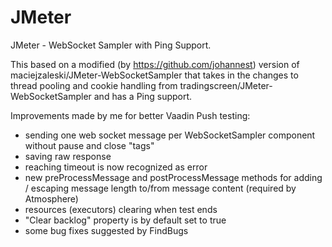 JMeter
======

JMeter - WebSocket Sampler with Ping Support.

This based on a modified (by https://github.com/johannest) version of maciejzaleski/JMeter-WebSocketSampler that takes in the changes to thread pooling and cookie handling from tradingscreen/JMeter-WebSocketSampler and has a Ping support.

Improvements made by me for better Vaadin Push testing:
- sending one web socket message per WebSocketSampler component without pause and close "tags"
- saving raw response
- reaching timeout is now recognized as error
- new preProcessMessage and postProcessMessage methods for adding / escaping message length to/from message content (required by Atmosphere)
- resources (executors) clearing when test ends
- "Clear backlog" property is by default set to true
- some bug fixes suggested by FindBugs
